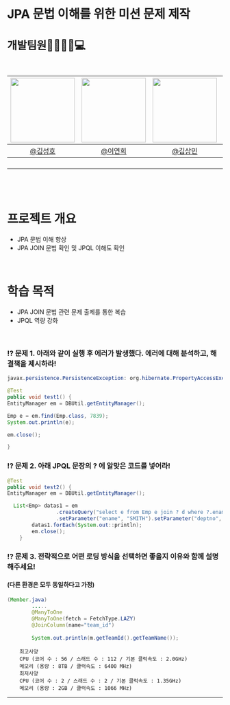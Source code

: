# JPA 문법 이해를 위한 미션 문제 제작

<h2 style="font-size: 25px;"> 개발팀원👨‍👨‍👧‍👦💻<br>
<br>

|<img src="https://avatars.githubusercontent.com/u/175369539?v=4" width="150" height="150"/>|<img src="https://avatars.githubusercontent.com/u/98442485?v=4" width="150" height="150"/>|<img src="https://avatars.githubusercontent.com/u/79312705?v=4" width="150" height="150"/>|<img src="https://avatars.githubusercontent.com/u/175371231?v=4" width="150" height="150"/>|
|:-:|:-:|:-:|:-:|
|[@김성호](https://github.com/castlhoo)|[@이연희](https://github.com/LeeYeonhee-00)|[@김상민](https://github.com/isshomin)|[@오재웅](https://github.com/ohwoong2)|
---
<br>

# 프로젝트 개요

- JPA 문법 이해 향상
- JPA JOIN 문법 확인 및 JPQL 이해도 확인

<br>

# 학습 목적 

 - JPA JOIN 문법 관련 문제 출제를 통한 복습
 - JPQL 역량 강화

<br>


### ⁉️ 문제 1. 아래와 같이 실행 후 에러가 발생했다. 에러에 대해 분석하고, 해결책을 제시하라!
```java
javax.persistence.PersistenceException: org.hibernate.PropertyAccessException: Null value was assigned to a property 

@Test
public void test1() {
EntityManager em = DBUtil.getEntityManager();

Emp e = em.find(Emp.class, 7839);
System.out.println(e);

em.close();

}
```

### ⁉️ 문제 2. 아래 JPQL 문장의 ? 에 알맞은 코드를 넣어라!
```java
@Test
public void test2() {
EntityManager em = DBUtil.getEntityManager();

  List<Emp> datas1 = em
				.createQuery("select e from Emp e join ? d where ?.ename = :ename and ?.deptno = :deptno", Emp.class)
				.setParameter("ename", "SMITH").setParameter("deptno", 20).getResultList();
		datas1.forEach(System.out::println);
		em.close();
	}
```


### ⁉️ 문제 3. 전략적으로 어떤 로딩 방식을 선택하면 좋을지 이유와 함께 설명해주세요! 
#### (다른 환경은 모두 동일하다고 가정)

```java
(Member.java)
		.....
		@ManyToOne
		@ManyToOne(fetch = FetchType.LAZY)
		@JoinColumn(name="team_id") 
		
		System.out.println(m.getTeamId().getTeamName());
```
		최고사양
		CPU (코어 수 : 56 / 스래드 수 : 112 / 기본 클럭속도 : 2.0GHz)
		메모리 (용량 : 8TB / 클럭속도 : 6400 MHz)
		최저사양
		CPU (코어 수 : 2 / 스래드 수 : 2 / 기본 클럭속도 : 1.35GHz)
		메모리 (용량 : 2GB / 클럭속도 : 1066 MHz)

---





